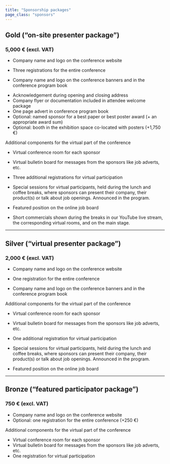 ```yaml
---
title: "Sponsorship packages"
page_class: "sponsors"
---
```


## <span class="gold">Gold (“on-site presenter package”)</span>
### <span class="amount">5,000 € (excl. VAT)</span>

* Company name and logo on the conference website
* Three registrations for the entire conference  

* Company name and logo on the conference banners and in the conference program book  

<ul>
<li>Acknowledgement during opening and closing address</li>
<li>Company flyer or documentation included in attendee welcome package</li>
<li>One page advert in conference program book</li>
<li>Optional: named sponsor for a best paper or best poster award (+ an appropriate award sum)</li>
<li>Optional: booth in the exhibition space co-located with posters (+1,750 €)  </li>
</ul>

Additional components for the virtual part of the conference  

* Virtual conference room for each sponsor
* Virtual bulletin board for messages from the sponsors like job adverts, etc.
* Three additional registrations for virtual participation  

* Special sessions for virtual participants, held during the lunch and coffee breaks, where sponsors can present their company, their product(s) or talk about job openings. Announced in the program.
* Featured position on the online job board  

* Short commercials shown during the breaks in our YouTube live stream, the corresponding virtual rooms, and on the main stage.

---

## <span class="silver">Silver (“virtual presenter package”)</span>
### <span class="amount">2,000 € (excl. VAT)</span>

* Company name and logo on the conference website
* One registration for the entire conference  

* Company name and logo on the conference banners and in the conference program book  

Additional components for the virtual part of the conference  

* Virtual conference room for each sponsor
* Virtual bulletin board for messages from the sponsors like job adverts, etc.
* One additional registration for virtual participation  

* Special sessions for virtual participants, held during the lunch and coffee breaks, where sponsors can present their company, their product(s) or talk about job openings. Announced in the program.
* Featured position on the online job board

---

## <span class="bronze">Bronze  (“featured participator package”)</span>
### <span class="amount">750 € (excl. VAT)</span>

* Company name and logo on the conference website
* Optional: one registration for the entire conference (+250 €)

Additional components for the virtual part of the conference

* Virtual conference room for each sponsor
* Virtual bulletin board for messages from the sponsors like job adverts, etc.
* One registration for virtual participation